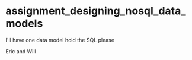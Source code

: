 # assignment_designing_nosql_data_models
I'll have one data model hold the SQL please

Eric and Will
